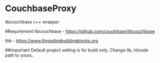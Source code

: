# CouchbaseProxy
libcouchbase c++ wrapper

#Requirement
libcouchbase - https://github.com/couchbase/libcouchbase

tbb - https://www.threadingbuildingblocks.org

##important
Default project setting is for build only. Change lib, inlcude path to yours..
